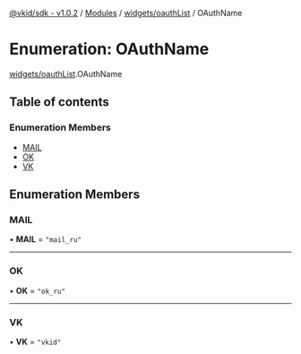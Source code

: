 [@vkid/sdk - v1.0.2](../README.md) / [Modules](../modules.md) / [widgets/oauthList](../modules/widgets_oauthList.md) / OAuthName

# Enumeration: OAuthName

[widgets/oauthList](../modules/widgets_oauthList.md).OAuthName

## Table of contents

### Enumeration Members

- [MAIL](widgets_oauthList.OAuthName.md#mail)
- [OK](widgets_oauthList.OAuthName.md#ok)
- [VK](widgets_oauthList.OAuthName.md#vk)

## Enumeration Members

### MAIL

• **MAIL** = ``"mail_ru"``

___

### OK

• **OK** = ``"ok_ru"``

___

### VK

• **VK** = ``"vkid"``

